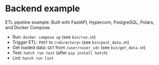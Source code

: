 # Backend example

ETL pipeline example.
Built with FastAPI, Hypercorn, PostgreSQL, Polars, and Docker Compose.

- Run: `docker compose up` (see `bin/run.sh`)
- Trigger ETL: `POST` to `/<directory>` (see `bin/post_data.sh`)
- Get loaded data: `GET` from `/user/<user_id>` (see `bin/get_data.sh`)
- Test: `hatch run test` (after `pip install hatch`)
- Lint: `hatch run lint`
